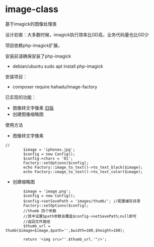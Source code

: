 # image-class
基于imagick的图像处理类

设计初衷：大多数时候，imagick执行效率比GD高，业务代码量也比GD少

项目依赖php-imagick扩展，

安装前请确保安装了php-imagick
- debian/ubuntu sudo apt install php-imagick

安装项目：
- composer require hahadu/image-factory

已实现的功能：
* 图像转文字像素 [旧版](https://github.com/hahadu/image-to-text)
* 创建图像缩略图

使用方法
* 图像转文字像素

```puml
//
        $image = 'iphonex.jpg';
        $config = new Config();
        $config->chars = '01';
        Factory::setOptions($config);
        echo Factory::image_to_text()->to_text_black($image);
        echo Factory::image_to_text()->to_text_color($image);

```
* 创建缩略图
```
        $image = 'image.png';
        $config = new Config();
        $config->setSavePath = 'images/thumb/'; //配置缓存目录
        Factory::setOptions($config);
        //thumb 四个参数 
        //其中设置$path参数会覆盖$config->setSavePath;null即可
        //返回文件路径
        $thumb_url = thumb($image=$image,$path='',$width=100,$height=100);

        return '<img src="'.$thumb_url.'"/>';

```
